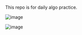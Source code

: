 This repo is for daily algo practice.



![image](https://user-images.githubusercontent.com/79944528/142009859-5e66bb77-fced-46ab-9fea-61c1c1bf9cbd.png)


![image](https://user-images.githubusercontent.com/79944528/142010035-8cb3d2e2-9423-48e1-a3f6-e3d1bfae6c1c.png)
